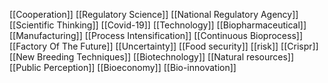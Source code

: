 [[Cooperation]]
[[Regulatory Science]]
[[National Regulatory Agency]]
[[Scientific Thinking]]
[[Covid-19]]
[[Technology]]
[[Biopharmaceutical]]
[[Manufacturing]]
[[Process Intensification]]
[[Continuous Bioprocess]]
[[Factory Of The Future]]
[[Uncertainty]]
[[Food security]]
[[risk]]
[[Crispr]]
[[New Breeding Techniques]]
[[Biotechnology]]
[[Natural resources]]
[[Public Perception]]
[[Bioeconomy]]
[[Bio-innovation]]
